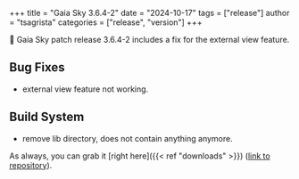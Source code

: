 +++
title = "Gaia Sky 3.6.4-2"
date = "2024-10-17"
tags = ["release"]
author = "tsagrista"
categories = ["release", "version"]
+++

📢 Gaia Sky patch release 3.6.4-2 includes a fix for the external view feature.


<!--more-->

## Bug Fixes
- external view feature not working.

## Build System
- remove lib directory, does not contain anything anymore.

As always, you can grab it [right here]({{< ref "downloads" >}}) ([link to repository](https://gaia.ari.uni-heidelberg.de/gaiasky/releases/3.6.4-2.3bfeec0f9)).
